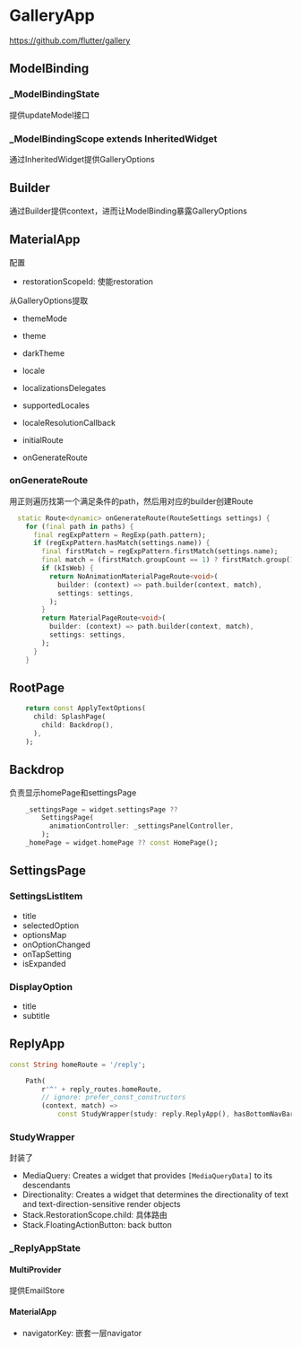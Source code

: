 
# GalleryApp

<https://github.com/flutter/gallery>

## ModelBinding

### _ModelBindingState

提供updateModel接口

### _ModelBindingScope extends InheritedWidget

通过InheritedWidget提供GalleryOptions

## Builder

通过Builder提供context，进而让ModelBinding暴露GalleryOptions

## MaterialApp

配置
- restorationScopeId: 使能restoration

从GalleryOptions提取

- themeMode
- theme
- darkTheme
- locale

- localizationsDelegates
- supportedLocales
- localeResolutionCallback

- initialRoute
- onGenerateRoute

### onGenerateRoute

用正则遍历找第一个满足条件的path，然后用对应的builder创建Route

```dart
  static Route<dynamic> onGenerateRoute(RouteSettings settings) {
    for (final path in paths) {
      final regExpPattern = RegExp(path.pattern);
      if (regExpPattern.hasMatch(settings.name)) {
        final firstMatch = regExpPattern.firstMatch(settings.name);
        final match = (firstMatch.groupCount == 1) ? firstMatch.group(1) : null;
        if (kIsWeb) {
          return NoAnimationMaterialPageRoute<void>(
            builder: (context) => path.builder(context, match),
            settings: settings,
          );
        }
        return MaterialPageRoute<void>(
          builder: (context) => path.builder(context, match),
          settings: settings,
        );
      }
    }
```

## RootPage

```dart
    return const ApplyTextOptions(
      child: SplashPage(
        child: Backdrop(),
      ),
    );
```

## Backdrop

负责显示homePage和settingsPage

```dart
    _settingsPage = widget.settingsPage ??
        SettingsPage(
          animationController: _settingsPanelController,
        );
    _homePage = widget.homePage ?? const HomePage();
```

## SettingsPage

### SettingsListItem

- title
- selectedOption
- optionsMap
- onOptionChanged
- onTapSetting
- isExpanded

### DisplayOption

- title
- subtitle

## ReplyApp

```dart
const String homeRoute = '/reply';

    Path(
        r'^' + reply_routes.homeRoute,
        // ignore: prefer_const_constructors
        (context, match) =>
            const StudyWrapper(study: reply.ReplyApp(), hasBottomNavBar: true)),
```

### StudyWrapper

封装了
- MediaQuery: Creates a widget that provides `[MediaQueryData]` to its descendants
- Directionality: Creates a widget that determines the directionality of text and text-direction-sensitive render objects
- Stack.RestorationScope.child: 具体路由
- Stack.FloatingActionButton: back button

### _ReplyAppState

#### MultiProvider

提供EmailStore

#### MaterialApp

- navigatorKey: 嵌套一层navigator

